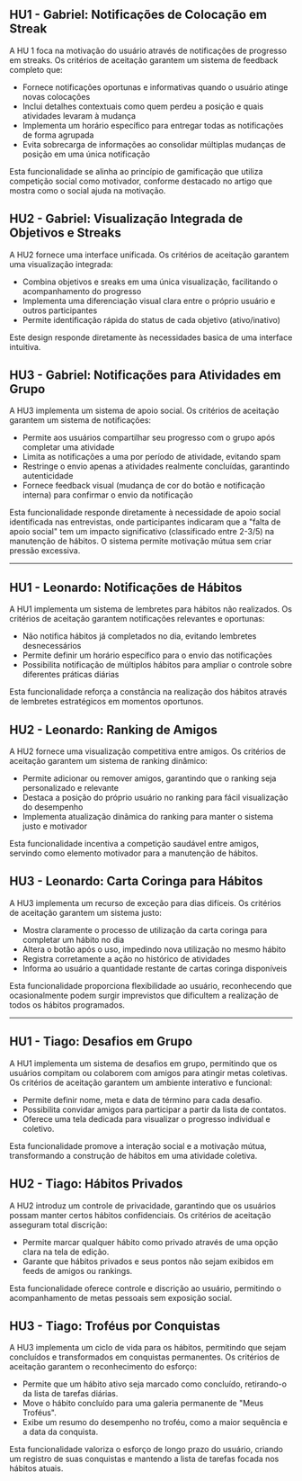 ## HU1 - Gabriel: Notificações de Colocação em Streak
A HU 1 foca na motivação do usuário através de notificações de progresso em streaks. Os critérios de aceitação garantem um sistema de feedback completo que:

- Fornece notificações oportunas e informativas quando o usuário atinge novas colocações
- Inclui detalhes contextuais como quem perdeu a posição e quais atividades levaram à mudança
- Implementa um horário específico para entregar todas as notificações de forma agrupada
- Evita sobrecarga de informações ao consolidar múltiplas mudanças de posição em uma única notificação

Esta funcionalidade se alinha ao princípio de gamificação que utiliza competição social como motivador, conforme destacado no artigo que mostra como o social ajuda na motivação.

## HU2 - Gabriel: Visualização Integrada de Objetivos e Streaks
A HU2 fornece uma interface unificada. Os critérios de aceitação garantem uma visualização integrada:

- Combina objetivos e sreaks em uma única visualização, facilitando o acompanhamento do progresso
- Implementa uma diferenciação visual clara entre o próprio usuário e outros participantes
- Permite identificação rápida do status de cada objetivo (ativo/inativo)

Este design responde diretamente às necessidades basica de uma interface intuitiva.

## HU3 - Gabriel: Notificações para Atividades em Grupo
A HU3 implementa um sistema de apoio social. Os critérios de aceitação garantem um sistema de notificações:

- Permite aos usuários compartilhar seu progresso com o grupo após completar uma atividade
- Limita as notificações a uma por período de atividade, evitando spam
- Restringe o envio apenas a atividades realmente concluídas, garantindo autenticidade
- Fornece feedback visual (mudança de cor do botão e notificação interna) para confirmar o envio da notificação

Esta funcionalidade responde diretamente à necessidade de apoio social identificada nas entrevistas, onde participantes indicaram que a "falta de apoio social" tem um impacto significativo (classificado entre 2-3/5) na manutenção de hábitos. O sistema permite motivação mútua sem criar pressão excessiva.

---

## HU1 - Leonardo: Notificações de Hábitos
A HU1 implementa um sistema de lembretes para hábitos não realizados. Os critérios de aceitação garantem notificações relevantes e oportunas:

- Não notifica hábitos já completados no dia, evitando lembretes desnecessários
- Permite definir um horário específico para o envio das notificações
- Possibilita notificação de múltiplos hábitos para ampliar o controle sobre diferentes práticas diárias

Esta funcionalidade reforça a constância na realização dos hábitos através de lembretes estratégicos em momentos oportunos.

## HU2 - Leonardo: Ranking de Amigos
A HU2 fornece uma visualização competitiva entre amigos. Os critérios de aceitação garantem um sistema de ranking dinâmico:

- Permite adicionar ou remover amigos, garantindo que o ranking seja personalizado e relevante
- Destaca a posição do próprio usuário no ranking para fácil visualização do desempenho
- Implementa atualização dinâmica do ranking para manter o sistema justo e motivador

Esta funcionalidade incentiva a competição saudável entre amigos, servindo como elemento motivador para a manutenção de hábitos.

## HU3 - Leonardo: Carta Coringa para Hábitos
A HU3 implementa um recurso de exceção para dias difíceis. Os critérios de aceitação garantem um sistema justo:

- Mostra claramente o processo de utilização da carta coringa para completar um hábito no dia
- Altera o botão após o uso, impedindo nova utilização no mesmo hábito
- Registra corretamente a ação no histórico de atividades
- Informa ao usuário a quantidade restante de cartas coringa disponíveis

Esta funcionalidade proporciona flexibilidade ao usuário, reconhecendo que ocasionalmente podem surgir imprevistos que dificultem a realização de todos os hábitos programados.

---

## HU1 - Tiago: Desafios em Grupo
A HU1 implementa um sistema de desafios em grupo, permitindo que os usuários compitam ou colaborem com amigos para atingir metas coletivas. Os critérios de aceitação garantem um ambiente interativo e funcional:

* Permite definir nome, meta e data de término para cada desafio.
* Possibilita convidar amigos para participar a partir da lista de contatos.
* Oferece uma tela dedicada para visualizar o progresso individual e coletivo.

Esta funcionalidade promove a interação social e a motivação mútua, transformando a construção de hábitos em uma atividade coletiva.

## HU2 - Tiago: Hábitos Privados
A HU2 introduz um controle de privacidade, garantindo que os usuários possam manter certos hábitos confidenciais. Os critérios de aceitação asseguram total discrição:

* Permite marcar qualquer hábito como privado através de uma opção clara na tela de edição.
* Garante que hábitos privados e seus pontos não sejam exibidos em feeds de amigos ou rankings.

Esta funcionalidade oferece controle e discrição ao usuário, permitindo o acompanhamento de metas pessoais sem exposição social.

## HU3 - Tiago: Troféus por Conquistas
A HU3 implementa um ciclo de vida para os hábitos, permitindo que sejam concluídos e transformados em conquistas permanentes. Os critérios de aceitação garantem o reconhecimento do esforço:

* Permite que um hábito ativo seja marcado como concluído, retirando-o da lista de tarefas diárias.
* Move o hábito concluído para uma galeria permanente de "Meus Troféus".
* Exibe um resumo do desempenho no troféu, como a maior sequência e a data da conquista.

Esta funcionalidade valoriza o esforço de longo prazo do usuário, criando um registro de suas conquistas e mantendo a lista de tarefas focada nos hábitos atuais.
